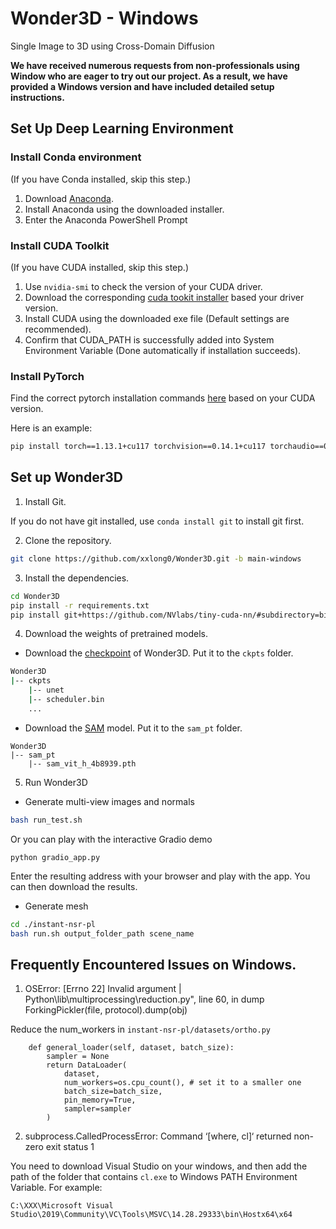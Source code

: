 # Wonder3D - Windows
Single Image to 3D using Cross-Domain Diffusion

**We have received numerous requests from non-professionals using Window who are eager to try out our project. 
As a result, we have provided a Windows version and have included detailed setup instructions.**

## Set Up Deep Learning Environment

### Install Conda environment
(If you have Conda installed, skip this step.)

1. Download [Anaconda](https://www.anaconda.com/download#downloads).
2. Install Anaconda using the downloaded installer.
3. Enter the Anaconda PowerShell Prompt


### Install CUDA Toolkit
(If you have CUDA installed, skip this step.)

1. Use  ``nvidia-smi`` to check the version of your CUDA driver. 
2. Download the corresponding [cuda tookit installer](https://developer.nvidia.com/cuda-toolkit-archive) based your driver version.
3. Install CUDA using the downloaded exe file (Default settings are recommended).
4. Confirm that CUDA_PATH is successfully added into System Environment Variable (Done automatically if installation succeeds).

### Install PyTorch 
Find the correct pytorch installation commands [here](https://pytorch.org/get-started/previous-versions/) based on your CUDA version.


Here is an example:
```bash
pip install torch==1.13.1+cu117 torchvision==0.14.1+cu117 torchaudio==0.13.1 --extra-index-url https://download.pytorch.org/whl/cu117
```

## Set up Wonder3D
1. Install Git.

If you do not have git installed, use ```conda install git``` to install git first.

2. Clone the repository.
```bash
git clone https://github.com/xxlong0/Wonder3D.git -b main-windows
```

3. Install the dependencies.
```bash
cd Wonder3D
pip install -r requirements.txt
pip install git+https://github.com/NVlabs/tiny-cuda-nn/#subdirectory=bindings/torch
```

4. Download the weights of pretrained models.
* Download the [checkpoint](https://connecthkuhk-my.sharepoint.com/personal/xxlong_connect_hku_hk/_layouts/15/onedrive.aspx?id=%2Fpersonal%2Fxxlong%5Fconnect%5Fhku%5Fhk%2FDocuments%2Fwonder3d%2Fpretrained%2Dweights%2Fckpts&ga=1) of Wonder3D. 
Put it to the ``ckpts`` folder.
```bash
Wonder3D
|-- ckpts
    |-- unet
    |-- scheduler.bin
    ...
```
* Download the [SAM](https://huggingface.co/spaces/abhishek/StableSAM/blob/main/sam_vit_h_4b8939.pth) model. Put it to the ``sam_pt`` folder.
```
Wonder3D
|-- sam_pt
    |-- sam_vit_h_4b8939.pth
```

5. Run Wonder3D
* Generate multi-view images and normals
```bash
bash run_test.sh
```

Or you can play with the interactive Gradio demo
```
python gradio_app.py
```
Enter the resulting address with your browser and play with the app. You can then download the results.


* Generate mesh
```bash
cd ./instant-nsr-pl
bash run.sh output_folder_path scene_name
```

## Frequently Encountered Issues on Windows.
1. OSError: [Errno 22] Invalid argument | Python\lib\multiprocessing\reduction.py", line 60, in dump
ForkingPickler(file, protocol).dump(obj)

Reduce the num_workers in `instant-nsr-pl/datasets/ortho.py`
```angular2html
    def general_loader(self, dataset, batch_size):
        sampler = None
        return DataLoader(
            dataset, 
            num_workers=os.cpu_count(), # set it to a smaller one
            batch_size=batch_size,
            pin_memory=True,
            sampler=sampler
        )
```

2. subprocess.CalledProcessError: Command ‘[where, cl]‘ returned non-zero exit status 1

You need to download Visual Studio on your windows, and then add the path of the folder that contains ``cl.exe`` to  Windows PATH Environment Variable.
For example:
``` 
C:\XXX\Microsoft Visual Studio\2019\Community\VC\Tools\MSVC\14.28.29333\bin\Hostx64\x64
```